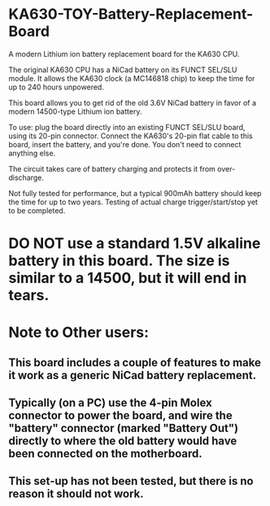# KA630-TOY-Battery-Replacement-Board

A modern Lithium ion battery replacement board for the KA630 CPU.

The original KA630 CPU has a NiCad battery on its FUNCT SEL/SLU module.
It allows the KA630 clock (a MC146818 chip) to keep the time for up to 240 hours unpowered.

This board allows you to get rid of the old 3.6V NiCad battery in favor of a modern 14500-type Lithium ion battery.

To use: plug the board directly into an existing FUNCT SEL/SLU board, using its 20-pin connector.
Connect the KA630's 20-pin flat cable to this board, insert the battery, and you're done. You don't need to connect anything else.

The circuit takes care of battery charging and protects it from over-discharge.

Not fully tested for performance, but a typical 900mAh battery should keep the time for up to two years.
Testing of actual charge trigger/start/stop yet to be completed.

# DO NOT use a standard 1.5V alkaline battery in this board. The size is similar to a 14500, but it will end in tears.

# Note to Other users:
## This board includes a couple of features to make it work as a generic NiCad battery replacement.
## Typically (on a PC) use the 4-pin Molex connector to power the board, and wire the "battery" connector (marked "Battery Out") directly to where the old battery would have been connected on the motherboard.
## This set-up has not been tested, but there is no reason it should not work.
